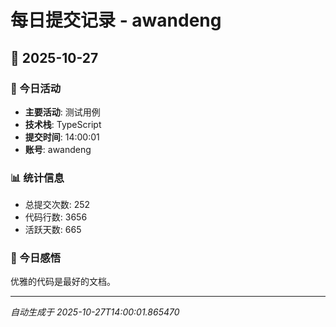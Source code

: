 # 每日提交记录 - awandeng

## 📅 2025-10-27

### 🎯 今日活动
- **主要活动**: 测试用例
- **技术栈**: TypeScript
- **提交时间**: 14:00:01
- **账号**: awandeng

### 📊 统计信息
- 总提交次数: 252
- 代码行数: 3656
- 活跃天数: 665

### 💭 今日感悟
优雅的代码是最好的文档。

---
*自动生成于 2025-10-27T14:00:01.865470*
